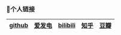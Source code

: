 ### :link:个人链接
| **[github](https://github.com/1Haschwalth)** | **[爱发电](https://afdian.net/a/Haschwalth15)** | **[bilibili](https://space.bilibili.com/323328689?spm_id_from=333.1007.0.0)** | **[知乎](https://www.zhihu.com/people/qian-meng-chu-wang)** | **[豆瓣](https://www.douban.com/people/269982048/?_i=6886056CkBMbRL)** |
| --- | --- | --- | --- | --- |

